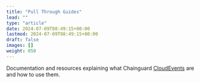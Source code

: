 ```yaml
---
title: "Pull Through Guides"
lead: ""
type: "article"
date: 2024-07-09T08:49:15+00:00
lastmod: 2024-07-09T08:49:15+00:00
draft: false
images: []
weight: 050
---
```


Documentation and resources explaining what Chainguard [CloudEvents](https://cloudevents.io/) are and how to use them.
